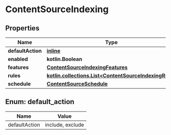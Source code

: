 
# ContentSourceIndexing

## Properties
Name | Type | Description | Notes
------------ | ------------- | ------------- | -------------
**defaultAction** | [**inline**](#DefaultActionEnum) |  | 
**enabled** | **kotlin.Boolean** |  |  [optional]
**features** | [**ContentSourceIndexingFeatures**](git/workplace-search-kotlin/openapi-generator/docs/ContentSourceIndexingFeatures.md) |  |  [optional]
**rules** | [**kotlin.collections.List&lt;ContentSourceIndexingRule&gt;**](git/workplace-search-kotlin/openapi-generator/docs/ContentSourceIndexingRule.md) |  |  [optional]
**schedule** | [**ContentSourceSchedule**](git/workplace-search-kotlin/openapi-generator/docs/ContentSourceSchedule.md) |  |  [optional]


<a name="DefaultActionEnum"></a>
## Enum: default_action
Name | Value
---- | -----
defaultAction | include, exclude



